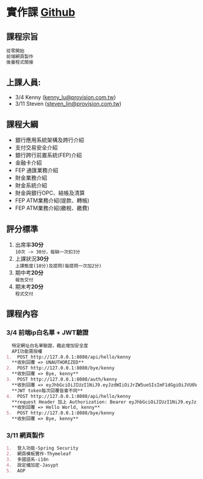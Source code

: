 # 實作課 [Github](https://github.com/chihualu/fisc-demo)
##  課程宗旨
```markdown
從零開始
前端網頁製作
後臺程式間接
```
##  上課人員: 
- 3/4   Kenny   (kenny_lu@provision.com.tw)
- 3/11  Steven  (steven_lin@provision.com.tw)

##  課程大綱
- 銀行應用系統架構及跨行介紹
- 支付交易安全介紹
- 銀行跨行前置系統(FEP)介紹
- 金融卡介紹
- FEP 通匯業務介紹
- 財金業務介紹
- 財金系統介紹
- 財金與銀行OPC、結帳及清算
- FEP ATM業務介紹(提款、轉帳)
- FEP ATM業務介紹(繳稅、繳費)

##  評分標準
1. 出席率**30分**\
``10次 -> 30分，每缺一次扣3分``
2. 上課狀況**30分**\
``上課態度(10分)及提問(每提問一次加2分)``
3. 期中考**20分**\
``報告交付``
4. 期末考**20分**\
``程式交付``








##  課程內容
### 3/4   前端ip白名單 + JWT驗證 
```markdown
  特定網址白名單驗證，藉此增加安全度
  API功能需授權  
1.  POST http://127.0.0.1:8080/api/hello/kenny
  **收到回覆 => UNAUTHORIZED**
2.  POST http://127.0.0.1:8080/bye/kenny
  **收到回覆 => Bye, kenny**
3.  POST http://127.0.0.1:8080/auth/kenny
  **收到回覆 => eyJhbGciOiJIUzI1NiJ9.eyJzdWIiOiJrZW5ueSIsImF1dGgiOiJVU0VSIiwiaWF0IjoxNjQ2NTc4Mjk1LCJleHAiOjE2NDY2NjQ2OTV9.yC14M0cR__OXQlCeNhNxcrV85pSls--3KrmE69jOhBo**
  **JWT token每次回覆皆會不同**
4.  POST http://127.0.0.1:8080/api/hello/kenny
  **request Header 加上 Authorization: Bearer eyJhbGciOiJIUzI1NiJ9.eyJzdWIiOiJrZW5ueSIsImF1dGgiOiJVU0VSIiwiaWF0IjoxNjQ2NTc4Mjk1LCJleHAiOjE2NDY2NjQ2OTV9.yC14M0cR__OXQlCeNhNxcrV85pSls--3KrmE69jOhBo**
  **收到回覆 => Hello World, kenny**
5.  POST http://127.0.0.1:8080/bye/kenny
  **收到回覆 => Bye, kenny**
```
### 3/11  網頁製作 
```markdown
1.  登入功能-Spring Security
2.  網頁模板實作-Thymeleaf
3.  多國語系-i18n
4.  設定檔加密-Jasypt
5.  AOP
```
